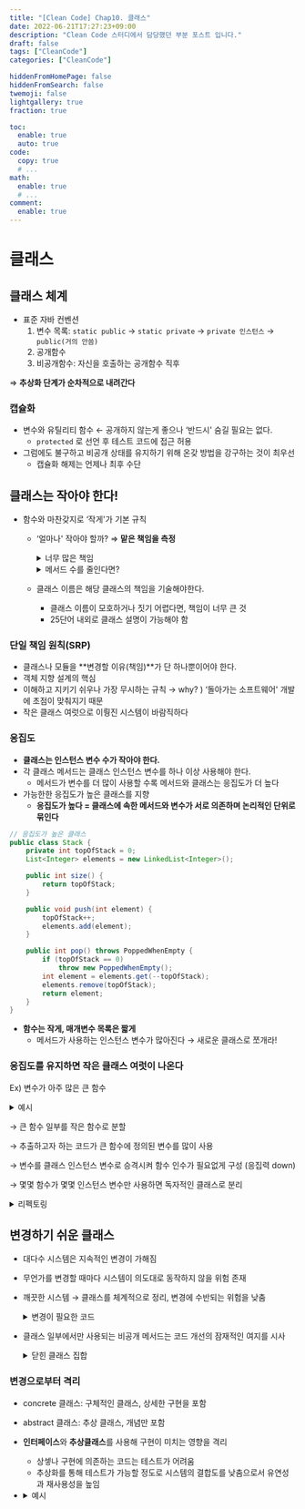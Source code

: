 ```yaml
---
title: "[Clean Code] Chap10. 클래스"
date: 2022-06-21T17:27:23+09:00
description: "Clean Code 스터디에서 담당했던 부분 포스트 입니다."
draft: false
tags: ["CleanCode"]
categories: ["CleanCode"]

hiddenFromHomePage: false
hiddenFromSearch: false
twemoji: false
lightgallery: true
fraction: true

toc:
  enable: true
  auto: true
code:
  copy: true
  # ...
math:
  enable: true
  # ...
comment:
  enable: true
---
```


<!--more-->

# 클래스

## 클래스 체계

- 표준 자바 컨벤션
  1. 변수 목록: `static public` → `static private` → `private 인스턴스` → `public(거의 안씀)`
  2. 공개함수
  3. 비공개함수: 자신을 호출하는 공개함수 직후

⇒ **추상화 단계가 순차적으로 내려간다**

### 캡슐화

- 변수와 유틸리티 함수 ← 공개하지 않는게 좋으나 ‘반드시' 숨길 필요는 없다.
  - `protected` 로 선언 후 테스트 코드에 접근 허용
- 그럼에도 불구하고 비공개 상태를 유지하기 위해 온갖 방법을 강구하는 것이 최우선
  - 캡슐화 해제는 언제나 최후 수단

## 클래스는 작아야 한다!

- 함수와 마찬갖지로 ‘작게'가 기본 규칙

  - ‘얼마나' 작아야 할까? ⇒ **맡은 책임을 측정**
    <details>
    <summary>너무 많은 책임</summary>
    <div markdown="1">

    ```java
    public class SuperDashboard extends JFrame implements MetaDataUser {
    	public String getCustomizerLanguagePath()
    	public void setSystemConfigPath(String systemConfigPath)
    	public String getSystemConfigDocument()
    	public void setSystemConfigDocument(String systemConfigDocument)
    	public boolean getGuruState()
    	public boolean getNoviceState()
    	public boolean getOpenSourceState()
    	public void showObject(MetaObject object)
    	public void showProgress(String s)
    	public boolean isMetadataDirty()
    	public void setIsMetadataDirty(boolean isMetadataDirty)
    	public Component getLastFocusedComponent()
    	public void setLastFocused(Component lastFocused)
    	public void setMouseSelectState(boolean isMouseSelected)
    	public boolean isMouseSelected()
    	public LanguageManager getLanguageManager()
    	public Project getProject()
    	public Project getFirstProject()
    	public Project getLastProject()
    	public String getNewProjectName()
    	public void setComponentSizes(Dimension dim)
    	public String getCurrentDir()
    	public void setCurrentDir(String newDir)
    	public void updateStatus(int dotPos, int markPos)
    	public Class[] getDataBaseClasses()
    	public MetadataFeeder getMetadataFeeder()
    	public void addProject(Project project)
    	public boolean setCurrentProject(Project project)
    	public boolean removeProject(Project project)
    	public MetaProjectHeader getProgramMetadata()
    	public void resetDashboard()
    	public Project loadProject(String fileName, String projectName)
    	public void setCanSaveMetadata(boolean canSave)
    	public MetaObject getSelectedObject()
    	public void deselectObjects()
    	public void setProject(Project project)
    	public void editorAction(String actionName, ActionEvent event)
    	public void setMode(int mode)
    	public FileManager getFileManager()
    	public void setFileManager(FileManager fileManager)
    	public ConfigManager getConfigManager()
    	public void setConfigManager(ConfigManager configManager)
    	public ClassLoader getClassLoader()
    	public void setClassLoader(ClassLoader classLoader)
    	public Properties getProps()
    	public String getUserHome()
    	public String getBaseDir()
    	public int getMajorVersionNumber()
    	public int getMinorVersionNumber()
    	public int getBuildNumber()
    	public MetaObject pasting(MetaObject target, MetaObject pasted, MetaProject project)
    	public void processMenuItems(MetaObject metaObject)
    	public void processMenuSeparators(MetaObject metaObject)
    	public void processTabPages(MetaObject metaObject)
    	public void processPlacement(MetaObject object)
    	public void processCreateLayout(MetaObject object)
    	public void updateDisplayLayer(MetaObject object, int layerIndex)
    	public void propertyEditedRepaint(MetaObject object)
    	public void processDeleteObject(MetaObject object)
    	public boolean getAttachedToDesigner()
    	public void processProjectChangedState(boolean hasProjectChanged)
    	public void processObjectNameChanged(MetaObject object)
    	public void runProject()
    	public void setAçowDragging(boolean allowDragging)
    	public boolean allowDragging()
    	public boolean isCustomizing()
    	public void setTitle(String title)
    	public IdeMenuBar getIdeMenuBar()
    	public void showHelper(MetaObject metaObject, String propertyName)

    	// ... many non-public methods follow ...
    }
    ```

    </div>
    </details>

    <details>
    <summary>메서드 수를 줄인다면?</summary>
    <div markdown="1">

    ```java
    public class SuperDashboard extends JFrame implements MetaDataUser {
    	// 책임1. Swing 컴포넌트 관리
    	public Component getLastFocusedComponent()
    	public void setLastFocused(Component lastFocused)

    	// 책임2. 소프트웨어 버전 추적
    	public int getMajorVersionNumber()
    	public int getMinorVersionNumber()
    	public int getBuildNumber()
    }
    ```

    - 메서드 수가 작음에도 불구하고 **책임이 너무 많다!**
      - 버전 관리를 담당하는 메서드를 따로 분리하여 `Version` 클래스를 만들 수 있다
        ```java
        public class Version {
        	public int getMajorVersionNumber()
        	public int getMinorVersionNumber()
        	public int getBuildNumber()
        }
        ```

    </div>
    </details>

  - 클래스 이름은 해당 클래스의 책임을 기술해야한다.
    - 클래스 이름이 모호하거나 짓기 어렵다면, 책임이 너무 큰 것
    - 25단어 내외로 클래스 설명이 가능해야 함

### 단일 책임 원칙(SRP)

- 클래스나 모듈을 **변경할 이유(책임)**가 단 하나뿐이어야 한다.
- 객체 지향 설계의 핵심
- 이해하고 지키기 쉬우나 가장 무시하는 규칙
  → why? ) ‘돌아가는 소프트웨어' 개발에 초점이 맞춰지기 때문
- 작은 클래스 여럿으로 이뤙진 시스템이 바람직하다

### 응집도

- **클래스는 인스턴스 변수 수가 작아야 한다.**
- 각 클래스 메서드는 클래스 인스턴스 변수를 하나 이상 사용해야 한다.
  - 메서드가 변수를 더 많이 사용할 수록 메서드와 클래스는 응집도가 더 높다
- 가능한한 응집도가 높은 클래스를 지향
  - **응집도가 높다 = 클래스에 속한 메서드와 변수가 서로 의존하며 논리적인 단위로 묶인다**

```java
// 응집도가 높은 클래스
public class Stack {
	private int topOfStack = 0;
	List<Integer> elements = new LinkedList<Integer>();

	public int size() {
		return topOfStack;
	}

	public void push(int element) {
		topOfStack++;
		elements.add(element);
	}

	public int pop() throws PoppedWhenEmpty {
		if (topOfStack == 0)
			throw new PoppedWhenEmpty();
		int element = elements.get(--topOfStack);
		elements.remove(topOfStack);
		return element;
	}
}
```

- **함수는 작게, 매개변수 목록은 짧게**
  - 메서드가 사용하는 인스턴스 변수가 많아진다 → 새로운 클래스로 쪼개라!

### 응집도를 유지하면 작은 클래스 여럿이 나온다

Ex) 변수가 아주 많은 큰 함수

  <details>
  <summary>예시</summary>
  <div markdown="1">

    ```java
    package literatePrimes;

    public class PrintPrimes {
      public static void main(String[] args) {
        final int M = 1000;
        final int RR = 50;
        final int CC = 4;
        final int WW = 10;
        final int ORDMAX = 30;
        int P[] = new int[M + 1];
        int PAGENUMBER;
        int PAGEOFFSET;
        int ROWOFFSET;
        int C;
        int J;
        int K;
        boolean JPRIME;
        int ORD;
        int SQUARE;
        int N;
        int MULT[] = new int[ORDMAX + 1];

        J = 1;
        K = 1;
        P[1] = 2;
        ORD = 2;
        SQUARE = 9;

        while (K < M) {
          do {
            J = J + 2;
            if (J == SQUARE) {
              ORD = ORD + 1;
              SQUARE = P[ORD] * P[ORD];
              MULT[ORD - 1] = J;
            }
            N = 2;
            JPRIME = true;
            while (N < ORD && JPRIME) {
              while (MULT[N] < J)
                MULT[N] = MULT[N] + P[N] + P[N];
              if (MULT[N] == J)
                JPRIME = false;
              N = N + 1;
            }
          } while (!JPRIME);
          K = K + 1;
          P[K] = J;
        }
        {
          PAGENUMBER = 1;
          PAGEOFFSET = 1;
          while (PAGEOFFSET <= M) {
            System.out.println("The First " + M + " Prime Numbers --- Page " + PAGENUMBER);
            System.out.println("");
            for (ROWOFFSET = PAGEOFFSET; ROWOFFSET < PAGEOFFSET + RR; ROWOFFSET++) {
              for (C = 0; C < CC;C++)
                if (ROWOFFSET + C * RR <= M)
                  System.out.format("%10d", P[ROWOFFSET + C * RR]);
              System.out.println("");
            }
            System.out.println("\f"); PAGENUMBER = PAGENUMBER + 1; PAGEOFFSET = PAGEOFFSET + RR * CC;
          }
        }
      }
    }
    ```

  </div>
  </details>

→ 큰 함수 일부를 작은 함수로 분할

→ 추출하고자 하는 코드가 큰 함수에 정의된 변수를 많이 사용

→ 변수를 클래스 인스턴스 변수로 승격시켜 함수 인수가 필요없게 구성 (응집력 down)

→ 몇몇 함수가 몇몇 인스턴스 변수만 사용하면 독자적인 클래스로 분리

  <details>
  <summary>리펙토링</summary>
  <div markdown="1">

```java
package literatePrimes;

// PrimePrinter 클래스: main함수 하나만 포함, 실행 환경을 책임
public class PrimePrinter {
	public static void main(String[] args) {
		final int NUMBER_OF_PRIMES = 1000;
		int[] primes = PrimeGenerator.generate(NUMBER_OF_PRIMES);

		final int ROWS_PER_PAGE = 50;
		final int COLUMNS_PER_PAGE = 4;
		RowColumnPagePrinter tablePrinter =
			new RowColumnPagePrinter(ROWS_PER_PAGE,
						COLUMNS_PER_PAGE,
						"The First " + NUMBER_OF_PRIMES + " Prime Numbers");
		tablePrinter.print(primes);
	}
}
```

```java
package literatePrimes;

import java.io.PrintStream;

// RowColumnPagePrinter 클래스: 숫자목록을 행과 열에 맞추어 페이지를 출력
public class RowColumnPagePrinter {
	private int rowsPerPage;
	private int columnsPerPage;
	private int numbersPerPage;
	private String pageHeader;
	private PrintStream printStream;

	public RowColumnPagePrinter(int rowsPerPage, int columnsPerPage, String pageHeader) {
		this.rowsPerPage = rowsPerPage;
		this.columnsPerPage = columnsPerPage;
		this.pageHeader = pageHeader;
		numbersPerPage = rowsPerPage * columnsPerPage;
		printStream = System.out;
	}

	public void print(int data[]) {
		int pageNumber = 1;
		for (int firstIndexOnPage = 0 ;
			firstIndexOnPage < data.length ;
			firstIndexOnPage += numbersPerPage) {
			int lastIndexOnPage =  Math.min(firstIndexOnPage + numbersPerPage - 1, data.length - 1);
			printPageHeader(pageHeader, pageNumber);
			printPage(firstIndexOnPage, lastIndexOnPage, data);
			printStream.println("\f");
			pageNumber++;
		}
	}

	private void printPage(int firstIndexOnPage, int lastIndexOnPage, int[] data) {
		int firstIndexOfLastRowOnPage =
		firstIndexOnPage + rowsPerPage - 1;
		for (int firstIndexInRow = firstIndexOnPage ;
			firstIndexInRow <= firstIndexOfLastRowOnPage ;
			firstIndexInRow++) {
			printRow(firstIndexInRow, lastIndexOnPage, data);
			printStream.println("");
		}
	}

	private void printRow(int firstIndexInRow, int lastIndexOnPage, int[] data) {
		for (int column = 0; column < columnsPerPage; column++) {
			int index = firstIndexInRow + column * rowsPerPage;
			if (index <= lastIndexOnPage)
				printStream.format("%10d", data[index]);
		}
	}

	private void printPageHeader(String pageHeader, int pageNumber) {
		printStream.println(pageHeader + " --- Page " + pageNumber);
		printStream.println("");
	}

	public void setOutput(PrintStream printStream) {
		this.printStream = printStream;
	}
}
```

```java
package literatePrimes;

import java.util.ArrayList;

// PrimeGenerator 클래스: 소수 목록을 생성
public class PrimeGenerator {
	private static int[] primes;
	private static ArrayList<Integer> multiplesOfPrimeFactors;

	protected static int[] generate(int n) {
		primes = new int[n];
		multiplesOfPrimeFactors = new ArrayList<Integer>();
		set2AsFirstPrime();
		checkOddNumbersForSubsequentPrimes();
		return primes;
	}

	private static void set2AsFirstPrime() {
		primes[0] = 2;
		multiplesOfPrimeFactors.add(2);
	}

	private static void checkOddNumbersForSubsequentPrimes() {
		int primeIndex = 1;
		for (int candidate = 3 ; primeIndex < primes.length ; candidate += 2) {
			if (isPrime(candidate))
				primes[primeIndex++] = candidate;
		}
	}

	private static boolean isPrime(int candidate) {
		if (isLeastRelevantMultipleOfNextLargerPrimeFactor(candidate)) {
			multiplesOfPrimeFactors.add(candidate);
			return false;
		}
		return isNotMultipleOfAnyPreviousPrimeFactor(candidate);
	}

	private static boolean isLeastRelevantMultipleOfNextLargerPrimeFactor(int candidate) {
		int nextLargerPrimeFactor = primes[multiplesOfPrimeFactors.size()];
		int leastRelevantMultiple = nextLargerPrimeFactor * nextLargerPrimeFactor;
		return candidate == leastRelevantMultiple;
	}

	private static boolean isNotMultipleOfAnyPreviousPrimeFactor(int candidate) {
		for (int n = 1; n < multiplesOfPrimeFactors.size(); n++) {
			if (isMultipleOfNthPrimeFactor(candidate, n))
				return false;
		}
		return true;
	}

	private static boolean isMultipleOfNthPrimeFactor(int candidate, int n) {
		return candidate == smallestOddNthMultipleNotLessThanCandidate(candidate, n);
	}

	private static int smallestOddNthMultipleNotLessThanCandidate(int candidate, int n) {
		int multiple = multiplesOfPrimeFactors.get(n);
		while (multiple < candidate)
			multiple += 2 * primes[n];
		multiplesOfPrimeFactors.set(n, multiple);
		return multiple;
	}
}
```

- 프로그램 길이가 길어짐
  - 서술적인 변수 이름 사용
  - 코드에 주석을 추가하는 수단 → 함수 선언 & 클래스 선언
  - 가독성을 위한 공백 추가
- 기존 프로그램의 로직을 그대로 두고 리펙토링 수행

  - 프로그램 동작을 검증하는 테스트 슈트 작성
  - 한번에 하나씩 수차례에 거쳐 코드변경
    - 코드를 변경할 때마다 테스트를 수행

  </div>
  </details>

## 변경하기 쉬운 클래스

- 대다수 시스템은 지속적인 변경이 가해짐
- 무언가를 변경할 때마다 시스템이 의도대로 동작하지 않을 위험 존재
- 깨끗한 시스템 → 클래스를 체계적으로 정리, 변경에 수반되는 위험을 낮춤
  <details>
  <summary>변경이 필요한 코드</summary>
  <div markdown="1">

  ```java
  public class Sql {
  	public Sql(String table, Column[] columns)
  	public String create()
  	public String insert(Object[] fields)
  	public String selectAll()
  	public String findByKey(String keyColumn, String keyValue)
  	public String select(Column column, String pattern)
  	public String select(Criteria criteria)
  	public String preparedInsert()
  	private String columnList(Column[] columns)
  	private String valuesList(Object[] fields, final Column[] columns) private String selectWithCriteria(String criteria)
  	private String placeholderList(Column[] columns)
  }
  ```

  - 새로운 SQL문을 지원하거나 SQL문을 수정할 때 수정이 필요함 → **SRP 위반**

</div>
</details>

- 클래스 일부에서만 사용되는 비공개 메서드는 코드 개선의 잠재적인 여지를 시사
  <details>
  <summary>닫힌 클래스 집합</summary>
  <div markdown="1">

  ```java
  	abstract public class Sql {
  		public Sql(String table, Column[] columns)
  		abstract public String generate();
  	}
  	public class CreateSql extends Sql {
  		public CreateSql(String table, Column[] columns)
  		@Override public String generate()
  	}

  	public class SelectSql extends Sql {
  		public SelectSql(String table, Column[] columns)
  		@Override public String generate()
  	}

  	public class InsertSql extends Sql {
  		public InsertSql(String table, Column[] columns, Object[] fields)
  		@Override public String generate()
  		private String valuesList(Object[] fields, final Column[] columns)
  	}

  	public class SelectWithCriteriaSql extends Sql {
  		public SelectWithCriteriaSql(
  		String table, Column[] columns, Criteria criteria)
  		@Override public String generate()
  	}

  	public class SelectWithMatchSql extends Sql {
  		public SelectWithMatchSql(String table, Column[] columns, Column column, String pattern)
  		@Override public String generate()
  	}

  	public class FindByKeySql extends Sql public FindByKeySql(
  		String table, Column[] columns, String keyColumn, String keyValue)
  		@Override public String generate()
  	}

  	public class PreparedInsertSql extends Sql {
  		public PreparedInsertSql(String table, Column[] columns)
  		@Override public String generate() {
  		private String placeholderList(Column[] columns)
  	}

  	public class Where {
  		public Where(String criteria) public String generate()
  	}

  	public class ColumnList {
  		public ColumnList(Column[] columns) public String generate()
  	}
  ```

  - 공개 인터페이스 → 파생 클래스
  - 비공개 메서드 → 파생 클래스로 이동
  - 모든 파생 클래스가 사용하는 비공개 메서드 → 유틸리티 클래스(`Where`, `ColumnList`)

  - 각 클래스가 단순하고 이해하기 쉬움
  - 함수 하나를 수정해도 다른 함수가 고장날 위험도 배제
  - 테스트 관점에서 모든 논리 증명에도 용이
  - OCP원칙 준수

</div>
</details>

### 변경으로부터 격리

- concrete 클래스: 구체적인 클래스, 상세한 구현을 포함
- abstract 클래스: 추상 클래스, 개념만 포함
- **인터페이스**와 **추상클래스**를 사용해 구현이 미치는 영향을 격리

  - 상셓나 구현에 의존하는 코드는 테스트가 어려움
  - 추상화를 통해 테스트가 가능할 정도로 시스템의 결합도를 낮춤으로서 유연성과 재사용성을 높임

- <details>
  <summary>예시</summary>
  <div markdown="1">

  ```java
  // 인터페이스(StockExchange)를 생성한 후 메서드를 선언
  public interface StockExchange {
    Money currentPrice(String symbol);
  }
  ```

  ```java
  // StockExchange 인터페이스를 구현하는 TokyoStockExchange 클래스를 구현
  public Portfolio {
    private StockExchange exchange;
    public Portfolio(StockExchange exchange) {
      this.exchange = exchange;
    }
    // ...
  }
  ```

  ```java
  // 테스트용 클래스(FixedStockExchangeStub) By TokyoStockExchange 클래스
  public class PortfolioTest {
    private FixedStockExchangeStub exchange;
    private Portfolio portfolio;

    @Before
    protected void setUp() throws Exception {
      exchange = new FixedStockExchangeStub();
      exchange.fix("MSFT", 100);
      portfolio = new Portfolio(exchange);
    }

    @Test
    public void GivenFiveMSFTTotalShouldBe500() throws Exception {
      portfolio.add(5, "MSFT");
      Assert.assertEquals(500, portfolio.value());
    }
  }
  ```

  </div>
  </details>
